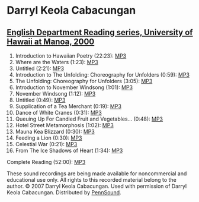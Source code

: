 Darryl Keola Cabacungan
=======================

[English Department Reading series, University of Hawaii at Manoa, 2000](UHM.html#Cabacungan_2000)
--------------------------------------------------------------------------------------------------

1.  Introduction to Hawaiian Poetry (22:23): [MP3](http://media.sas.upenn.edu/pennsound/authors/Cabacungan/UHM/Cabacungan-Darryl_01_Intro-to-Hawaiian-Poetry_English-Dept_UHM_2000.mp3)
2.  Where are the Waters (1:23): [MP3](http://media.sas.upenn.edu/pennsound/authors/Cabacungan/UHM/Cabacungan-Darryl_02_Where-are-the-Waters_English-Dept_UHM_2000.mp3)
3.  Untitled (2:21): [MP3](http://media.sas.upenn.edu/pennsound/authors/Cabacungan/UHM/Cabacungan-Darryl_03_Untitled_English-Dept_UHM_2000.mp3)
4.  Introduction to The Unfolding: Choreography for Unfolders (0:59): [MP3](http://media.sas.upenn.edu/pennsound/authors/Cabacungan/UHM/Cabacungan-Darryl_04_Intro-to-The-Unfolding_English-Dept_UHM_2000.mp3)
5.  The Unfolding: Choreography for Unfolders (3:05): [MP3](http://media.sas.upenn.edu/pennsound/authors/Cabacungan/UHM/Cabacungan-Darryl_05_The-Unfolding_English-Dept_UHM_2000.mp3)
6.  Introduction to November Windsong (1:01): [MP3](http://media.sas.upenn.edu/pennsound/authors/Cabacungan/UHM/Cabacungan-Darryl_06_Intro-to-November-Windsong_English-Dept_UHM_2000.mp3)
7.  November Windsong (1:12): [MP3](http://media.sas.upenn.edu/pennsound/authors/Cabacungan/UHM/Cabacungan-Darryl_07_November-Windsong_English-Dept_UHM_2000.mp3)
8.  Untitled (0:49): [MP3](http://media.sas.upenn.edu/pennsound/authors/Cabacungan/UHM/Cabacungan-Darryl_08_Untitled_English-Dept_UHM_2000.mp3)
9.  Supplication of a Tea Merchant (0:19): [MP3](http://media.sas.upenn.edu/pennsound/authors/Cabacungan/UHM/Cabacungan-Darryl_09_Supplication-of_English-Dept_UHM_2000.mp3)
10. Dance of White Cranes (0:31): [MP3](http://media.sas.upenn.edu/pennsound/authors/Cabacungan/UHM/Cabacungan-Darryl_10_Dance-of-White-Cranes_English-Dept_UHM_2000.mp3)
11. Queuing Up For Candied Fruit and Vegetables... (0:48): [MP3](http://media.sas.upenn.edu/pennsound/authors/Cabacungan/UHM/Cabacungan-Darryl_11_Queuing-up_English-Dept_UHM_2000.mp3)
12. Hotel Street Metamorphosis (1:02): [MP3](http://media.sas.upenn.edu/pennsound/authors/Cabacungan/UHM/Cabacungan-Darryl_12_Hotel-Street_English-Dept_UHM_2000.mp3)
13. Mauna Kea Blizzard (0:30): [MP3](http://media.sas.upenn.edu/pennsound/authors/Cabacungan/UHM/Cabacungan-Darryl_13_Mauna-Kea-Blizzard_English-Dept_UHM_2000.mp3)
14. Feeding a Lion (0:30): [MP3](http://media.sas.upenn.edu/pennsound/authors/Cabacungan/UHM/Cabacungan-Darryl_14_Feeding-a-Lion_English-Dept_UHM_2000.mp3)
15. Celestial War (0:21): [MP3](http://media.sas.upenn.edu/pennsound/authors/Cabacungan/UHM/Cabacungan-Darryl_15_Celestial-War_English-Dept_UHM_2000.mp3)
16. From The Ice Shadows of Heart (1:34): [MP3](http://media.sas.upenn.edu/pennsound/authors/Cabacungan/UHM/Cabacungan-Darryl_16_The-Ice-Shadows_English-Dept_UHM_2000.mp3)

Complete Reading (52:00): [MP3](http://media.sas.upenn.edu/pennsound/authors/Cabacungan/UHM/Cabacungan-Darryl_English-Dept_UHM_2000.mp3)

These sound recordings are being made available for noncommercial and educational use only.
All rights to this recorded material belong to the author. © 2007 Darryl Keola Cabacungan.
Used with permission of Darryl Keola Cabacungan. Distributed by [PennSound](../index.html).
